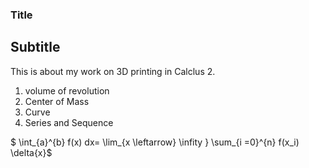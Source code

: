 ### Title
## Subtitle

This is about my work on 3D printing in Calclus 2. 

1. volume of revolution
2. Center of Mass
3. Curve
4. Series and Sequence 

$ \int_{a}^{b} f(x) dx= \lim_{x \leftarrow} \infity } \sum_{i =0}^{n} f(x_i) \delta{x}$
